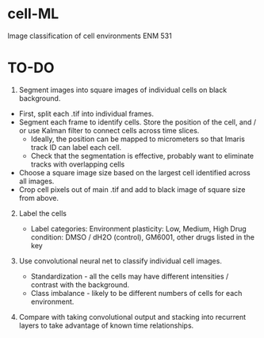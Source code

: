 # cell-ML
Image classification of cell environments ENM 531


# TO-DO

1) Segment images into square images of individual cells on black background.
  - First, split each .tif into individual frames.
  - Segment each frame to identify cells. Store the position of the cell, and / or use Kalman filter to connect cells across time slices.
    - Ideally, the position can be mapped to micrometers so that Imaris track ID can label each cell.
    - Check that the segmentation is effective, probably want to eliminate tracks with overlapping cells
  - Choose a square image size based on the largest cell identified across all images.
  - Crop cell pixels out of main .tif and add to black image of square size from above.
 
 2) Label the cells
    - Label categories: Environment plasticity: Low, Medium, High
                        Drug condition: DMSO / dH2O (control), GM6001, other drugs listed in the key
 
 3) Use convolutional neural net to classify individual cell images.
    - Standardization - all the cells may have different intensities / contrast with the background.
    - Class imbalance - likely to be different numbers of cells for each environment.
 
 4) Compare with taking convolutional output and stacking into recurrent layers to take advantage of known time relationships.
